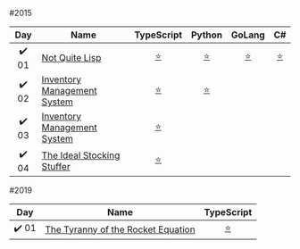  #2015
 
 |  Day  | Name                             |  TypeScript   |    Python     |    GoLang     |      C#       |
 | :---: | -------------------------------- | :-----------: | :-----------: | :-----------: | :-----------: |
 | ✔️ 01 | [Not Quite Lisp][1]              | [:star:][1.1] | [:star:][1.2] | [:star:][1.3] | [:star:][1.4] |
 | ✔️ 02 | [Inventory Management System][2] | [:star:][2.1] | [:star:][2.2] |               |               |
 | ✔️ 03 | [Inventory Management System][3] | [:star:][3.1] |               |               |               |
 | ✔️ 04 | [The Ideal Stocking Stuffer][4]  | [:star:][4.1] |               |               |               |
 
 #2019
 
 |  Day  | Name                                       |     TypeScript     |
 | :---: | ------------------------------------------ | :----------------: |
 | ✔️ 01 | [The Tyranny of the Rocket Equation][2019] | [:star:][2019.1.1] |

[1]: http://adventofcode.com/2015/day/1
[1.1]: ./2015/Day%2001%20Not%20quite%20LISP/ts/solution.ts
[1.2]: ./2015/Day%2001%20Not%20quite%20LISP/py/solution.py
[1.3]: ./2015/Day%2001%20Not%20quite%20LISP/go/solution.go
[1.4]: ./2015/Day%2001%20Not%20quite%20LISP/sharp/Solution.cs
[2]: http://adventofcode.com/2015/day/2
[2.1]: ./2015/Day%2002%20Inventory%20Management%20System/ts/solution.ts
[2.2]: ./2015/Day%2002%20Inventory%20Management%20System/py/solution.py
[3]: http://adventofcode.com/2015/day/3
[3.1]: ./2015/Day%2003%20Perfectly%20Spherical%20Houses%20in%20a%20Vacuum/ts/solution.ts
[4]: http://adventofcode.com/2015/day/4
[4.1]: ./2015/Day%2004%20The%20Ideal%20Stocking%20Stuffer/ts/solution.ts


[2019]: http://adventofcode.com/2019/day/1
[2019.1.1]: ./2019/Day%2001%20The%20Tyranny%20of%20the%20Rocket%20Equation/ts/solution.ts

